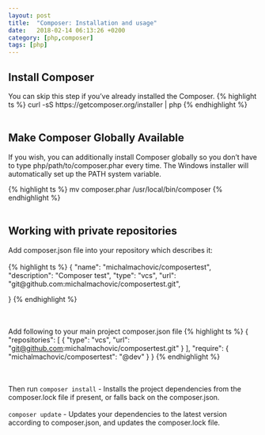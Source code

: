 ```yaml
---
layout: post
title:  "Composer: Installation and usage"
date:   2018-02-14 06:13:26 +0200
category: [php,composer]
tags: [php]
---
```


<h2>Install Composer</h2>
You can skip this step if you’ve already installed the Composer.
{% highlight ts %}
curl -sS https://getcomposer.org/installer | php
{% endhighlight %}
<br /><br />


<h2>Make Composer Globally Available</h2>
If you wish, you can additionally install Composer globally so you don’t have to type php/path/to/composer.phar every time. The Windows installer will automatically set up the PATH system variable.

{% highlight ts %}
mv composer.phar /usr/local/bin/composer
{% endhighlight %}
<br /><br />


<h2>Working with private repositories</h2>
Add composer.json file into your repository which describes it:
<br /><br />
{% highlight ts %}
{
  "name": "michalmachovic/composertest",
  "description": "Composer test",
  "type": "vcs",
  "url": "git@github.com:michalmachovic/composertest.git",
  
}
{% endhighlight %}

<br /><br />
Add following to your main project composer.json file
{% highlight ts %}
{
  "repositories": [
    {
      "type": "vcs",
      "url": "git@github.com:michalmachovic/composertest.git"
    }
  ],
  "require": {
    "michalmachovic/composertest": "@dev"
  }
}
{% endhighlight %}

<br /><br />
Then run
`composer install` - Installs the project dependencies from the composer.lock file if present, or falls back on the composer.json.
<br /><br />
`composer update` - Updates your dependencies to the latest version according to composer.json, and updates the composer.lock file.


<br /><br />

